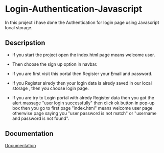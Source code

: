 
# Login-Authentication-Javascript

In this project i have done the Authentication for login page using Javascript local storage.



## Descripstion

- If you start the project open the index.html page means welcome user.

- Then choose the sign up option in navbar.

- If you are first visit this portal then Register your Email and password.

- If you Register alredy then your login data is alredy saved in our local storage , then you choose login page.

- If you are try to Login portal with alredy Register data then you got the alert massage "user login successfully" then click ok button in pop-up box then you go to first page "index.html" means welcome user page otherwise page saying you "user password is not match" or "username and password is not found".


## Documentation

[Documentation](https://github.com/rutuja-kumthekar/Login-Authentication-Javascript/tree/main)

